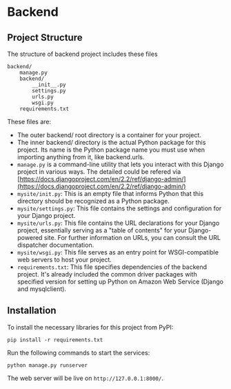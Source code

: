 # Backend

## Project Structure

The structure of backend project includes these files 

```
backend/
    manage.py
    backend/
        __init__.py
        settings.py
        urls.py
        wsgi.py
    requirements.txt
```

These files are:
- The outer backend/ root directory is a container for your project. 
- The inner backend/ directory is the actual Python package for this project. Its name is the Python package name you must use when importing anything from it, like backend.urls.
- `manage.py` is a command-line utility that lets you interact with this Django project in various ways. The detailed could be refered via [https://docs.djangoproject.com/en/2.2/ref/django-admin/](https://docs.djangoproject.com/en/2.2/ref/django-admin/)
- `mysite/init.py`: This is an empty file that informs Python that this directory should be recognized as a Python package.
- `mysite/settings.py`: This file contains the settings and configuration for your Django project. 
- `mysite/urls.py`: This file contains the URL declarations for your Django project, essentially serving as a "table of contents" for your Django-powered site. For further information on URLs, you can consult the URL dispatcher documentation.
- `mysite/wsgi.py`: This file serves as an entry point for WSGI-compatible web servers to host your project.
- `requirements.txt`: This file specifies dependencies of the backend project. It's already included the common driver packages with specified version for setting up Python on Amazon Web Service (Django and mysqlclient).

## Installation 

To install the necessary libraries for this project from PyPI:
```
pip install -r requirements.txt
```

Run the following commands to start the services:
```
python manage.py runserver 
```
The web server will be live on `http://127.0.0.1:8000/`.

